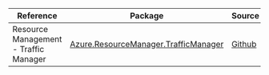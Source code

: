 | Reference | Package | Source |
|---|---|---|
|Resource Management - Traffic Manager|[Azure.ResourceManager.TrafficManager](https://www.nuget.org/packages/Azure.ResourceManager.TrafficManager)|[Github](https://github.com/Azure/azure-sdk-for-net/blob/main/sdk/trafficmanager/Azure.ResourceManager.TrafficManager)|

